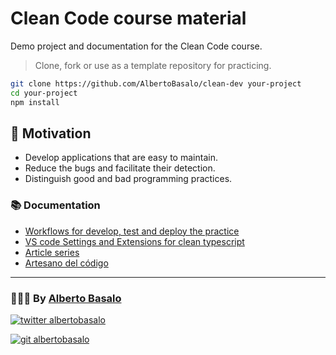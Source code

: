# Clean Code course material

Demo project and documentation for the Clean Code course.

> Clone, fork or use as a template repository for practicing.

```bash
git clone https://github.com/AlbertoBasalo/clean-dev your-project
cd your-project
npm install
```

## 🎯 Motivation

- Develop applications that are easy to maintain.
- Reduce the bugs and facilitate their detection.
- Distinguish good and bad programming practices.

### 📚 Documentation

- [Workflows for develop, test and deploy the practice](./docs/workflows.md)
- [VS code Settings and Extensions for clean typescript](./docs/settings.md)
- [Article series](./docs/articles.md)
- [Artesano del código](./docs/artesano/index.md)

---

<footer>
  <h3>🧑🏼‍💻 By <a href="https://albertobasalo.dev" target="blank">Alberto Basalo</a> </h3>
  <p>
    <a href="https://twitter.com/albertobasalo" target="blank">
      <img src="https://img.shields.io/twitter/follow/albertobasalo?logo=twitter&style=for-the-badge" alt="twitter albertobasalo" />
    </a>
  </p>
  <p>
    <a href="https://github.com/albertobasalo" target="blank">
      <img 
        src="https://img.shields.io/github/followers/albertobasalo?logo=github&label=profile albertobasalo&style=for-the-badge" alt="git albertobasalo" />
    </a>
  </p>
</footer>
